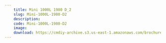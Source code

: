 ```yaml
---
    title: Mini 1000L 1980 D_2
    slug: Mini-1000L-1980-D2
    description:
    code: Mini-1000L-1980-D2
    image:
    download: https://cmdiy-archive.s3.us-east-1.amazonaws.com/brochures/documents/Mini+1000L+1980+D_2.pdf
---
```

<!-- Content of the page -->

##
        